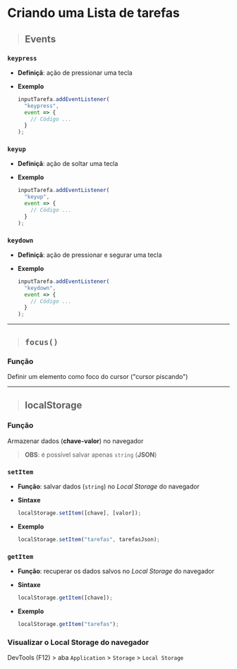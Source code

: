 # Criando uma Lista de tarefas

> ## Events

### `keypress`

* **Definiçã**: ação de pressionar uma tecla

* **Exemplo**

  ```js
  inputTarefa.addEventListener(
    "keypress", 
    event => {
      // Código ...
    }
  );
  ```

### `keyup`

* **Definiçã**: ação de soltar uma tecla

* **Exemplo**

  ```js
  inputTarefa.addEventListener(
    "keyup", 
    event => {
      // Código ...
    }
  );
  ```

### `keydown`

* **Definiçã**: ação de pressionar e segurar uma tecla

* **Exemplo**

  ```js
  inputTarefa.addEventListener(
    "keydown", 
    event => {
      // Código ...
    }
  );
  ```

---

> ## `focus()`

### Função

Definir um elemento como foco do cursor ("cursor piscando")

---

> ## localStorage

### Função

Armazenar dados (**chave-valor**) no navegador

> **OBS**: é possível salvar apenas `string` (**JSON**)

### `setItem`

* **Função**: salvar dados (`string`) no *Local Storage* do navegador

* **Sintaxe**

  ```js
  localStorage.setItem([chave], [valor]);
  ```

* **Exemplo**

  ```js
  localStorage.setItem("tarefas", tarefasJson);
  ```

### `getItem`

* **Função**: recuperar os dados salvos no *Local Storage* do navegador

* **Sintaxe**

  ```js
  localStorage.getItem([chave]);
  ```

* **Exemplo**

  ```js
  localStorage.getItem("tarefas");
  ```

### Visualizar o Local Storage do navegador

DevTools (F12) > aba `Application` > `Storage` > `Local Storage`
